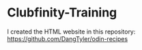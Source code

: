 # Clubfinity-Training

I created the HTML website in this repository: https://github.com/DangTyler/odin-recipes
